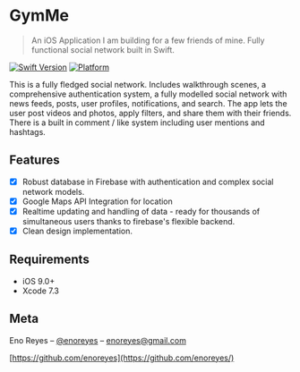 # GymMe
> An iOS Application I am building for a few friends of mine. Fully functional social network built in Swift.

[![Swift Version][swift-image]][swift-url]
[![Platform](https://img.shields.io/cocoapods/p/LFAlertController.svg?style=flat)](http://cocoapods.org/pods/LFAlertController)

This is a fully fledged social network. Includes walkthrough scenes, a comprehensive authentication system, a fully modelled social network
with news feeds, posts, user profiles, notifications, and search. The app lets the user post videos and photos, apply filters, and share them
with their friends. There is a built in comment / like system including user mentions and hashtags.

## Features

- [x] Robust database in Firebase with authentication and complex social network models.
- [x] Google Maps API Integration for location
- [x] Realtime updating and handling of data - ready for thousands of simultaneous users thanks to firebase's flexible backend.
- [x] Clean design implementation.

## Requirements

- iOS 9.0+
- Xcode 7.3

## Meta

Eno Reyes – [@enoreyes](https://enoreyes.com) – enoreyes@gmail.com

[https://github.com/enoreyes](https://github.com/enoreyes/)

[swift-image]:https://img.shields.io/badge/swift-4.0-orange.svg
[swift-url]: https://swift.org/
[travis-image]: https://img.shields.io/travis/dbader/node-datadog-metrics/master.svg?style=flat-square
[travis-url]: https://travis-ci.org/dbader/node-datadog-metrics
[codebeat-image]: https://codebeat.co/badges/c19b47ea-2f9d-45df-8458-b2d952fe9dad
[codebeat-url]: https://codebeat.co/projects/github-com-vsouza-awesomeios-com
